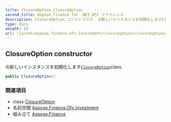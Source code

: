 ```yaml
---
title: ClosureOption.ClosureOption
second_title: Aspose.Finance for .NET API リファレンス
description: ClosureOption コンストラクタ. の新しいインスタンスを初期化しますClosureOptionclass.
type: docs
weight: 10
url: /ja/net/aspose.finance.ofx.investment/closureoption/closureoption/
---
```

## ClosureOption constructor

の新しいインスタンスを初期化します[`ClosureOption`](../)class.

```csharp
public ClosureOption()
```

### 関連項目

* class [ClosureOption](../)
* 名前空間 [Aspose.Finance.Ofx.Investment](../../closureoption/)
* 組み立て [Aspose.Finance](../../../)


